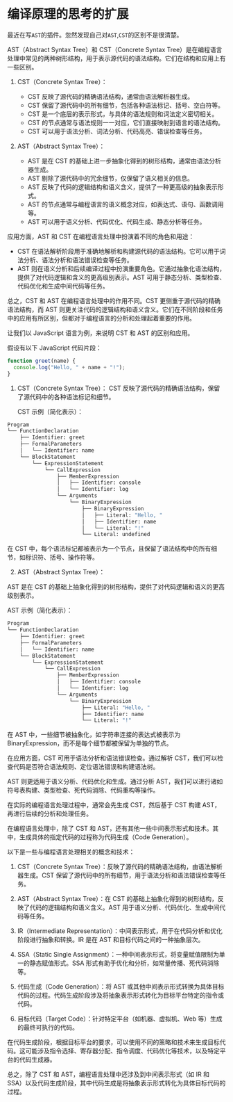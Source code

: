 # 编译原理的思考的扩展

最近在写`AST`的插件。忽然发现自己对`AST`,`CST`的区别不是很清楚。

AST（Abstract Syntax Tree）和 CST（Concrete Syntax Tree）是在编程语言处理中常见的两种树形结构，用于表示源代码的语法结构。它们在结构和应用上有一些区别。

1. CST（Concrete Syntax Tree）：

   - CST 反映了源代码的精确语法结构，通常由语法解析器生成。
   - CST 保留了源代码中的所有细节，包括各种语法标记、括号、空白符等。
   - CST 是一个底层的表示形式，与具体的语法规则和词法定义密切相关。
   - CST 的节点通常与语法规则一一对应，它们直接映射到语言的语法结构。
   - CST 可以用于语法分析、词法分析、代码高亮、错误检查等任务。

2. AST（Abstract Syntax Tree）：
   - AST 是在 CST 的基础上进一步抽象化得到的树形结构，通常由语法分析器生成。
   - AST 剔除了源代码中的冗余细节，仅保留了语义相关的信息。
   - AST 反映了代码的逻辑结构和语义含义，提供了一种更高级的抽象表示形式。
   - AST 的节点通常与编程语言的语义概念对应，如表达式、语句、函数调用等。
   - AST 可以用于语义分析、代码优化、代码生成、静态分析等任务。

应用方面，AST 和 CST 在编程语言处理中扮演着不同的角色和用途：

- CST 在语法解析阶段用于准确地解析和构建源代码的语法结构。它可以用于词法分析、语法分析和语法错误检查等任务。
- AST 则在语义分析和后续编译过程中扮演重要角色。它通过抽象化语法结构，提供了对代码逻辑和含义的更高级别表示。AST 可用于静态分析、类型检查、代码优化和生成中间代码等任务。

总之，CST 和 AST 在编程语言处理中的作用不同。CST 更侧重于源代码的精确语法结构，而 AST 则更关注代码的逻辑结构和语义含义。它们在不同阶段和任务中的应用有所区别，但都对于编程语言的分析和处理起着重要的作用。

让我们以 JavaScript 语言为例，来说明 CST 和 AST 的区别和应用。

假设有以下 JavaScript 代码片段：

```javascript
function greet(name) {
  console.log("Hello, " + name + "!");
}
```

1. CST（Concrete Syntax Tree）：
   CST 反映了源代码的精确语法结构，保留了源代码中的各种语法标记和细节。

   CST 示例（简化表示）：

```bash
Program
└── FunctionDeclaration
    ├── Identifier: greet
    ├── FormalParameters
    │   └── Identifier: name
    └── BlockStatement
        └── ExpressionStatement
            └── CallExpression
                ├── MemberExpression
                │   ├── Identifier: console
                │   └── Identifier: log
                └── Arguments
                    └── BinaryExpression
                        ├── BinaryExpression
                        │   ├── Literal: "Hello, "
                        │   ├── Identifier: name
                        │   └── Literal: "!"
                        └── Literal: undefined
```

在 CST 中，每个语法标记都被表示为一个节点，且保留了语法结构中的所有细节，如标识符、括号、操作符等。

2. AST（Abstract Syntax Tree）：

AST 是在 CST 的基础上抽象化得到的树形结构，提供了对代码逻辑和语义的更高级别表示。

AST 示例（简化表示）：

```bash
Program
└── FunctionDeclaration
    ├── Identifier: greet
    ├── FormalParameters
    │   └── Identifier: name
    └── BlockStatement
        └── ExpressionStatement
            └── CallExpression
                ├── MemberExpression
                │   ├── Identifier: console
                │   └── Identifier: log
                └── Arguments
                    └── BinaryExpression
                        ├── Literal: "Hello, "
                        ├── Identifier: name
                        └── Literal: "!"
```

在 AST 中，一些细节被抽象化，如字符串连接的表达式被表示为 BinaryExpression，而不是每个细节都被保留为单独的节点。

在应用方面，CST 可用于语法分析和语法错误检查。通过解析 CST，我们可以检查代码是否符合语法规则、定位语法错误和构建语法树。

AST 则更适用于语义分析、代码优化和生成。通过分析 AST，我们可以进行诸如符号表构建、类型检查、死代码消除、代码重构等操作。

在实际的编程语言处理过程中，通常会先生成 CST，然后基于 CST 构建 AST，再进行后续的分析和处理任务。

在编程语言处理中，除了 CST 和 AST，还有其他一些中间表示形式和技术。其中，生成具体的指定代码的过程称为代码生成（Code Generation）。

以下是一些与编程语言处理相关的概念和技术：

1. CST（Concrete Syntax Tree）：反映了源代码的精确语法结构，由语法解析器生成。CST 保留了源代码中的所有细节，用于语法分析和语法错误检查等任务。

2. AST（Abstract Syntax Tree）：在 CST 的基础上抽象化得到的树形结构，反映了代码的逻辑结构和语义含义。AST 用于语义分析、代码优化、生成中间代码等任务。

3. IR（Intermediate Representation）：中间表示形式，用于在代码分析和优化阶段进行抽象和转换。IR 是在 AST 和目标代码之间的一种抽象层次。

4. SSA（Static Single Assignment）：一种中间表示形式，将变量赋值限制为单一的静态赋值形式。SSA 形式有助于优化和分析，如常量传播、死代码消除等。

5. 代码生成（Code Generation）：将 AST 或其他中间表示形式转换为具体目标代码的过程。代码生成阶段涉及将抽象表示形式转化为目标平台特定的指令或代码。

6. 目标代码（Target Code）：针对特定平台（如机器、虚拟机、Web 等）生成的最终可执行的代码。

在代码生成阶段，根据目标平台的要求，可以使用不同的策略和技术来生成目标代码。这可能涉及指令选择、寄存器分配、指令调度、代码优化等技术，以及特定平台的代码生成器。

总之，除了 CST 和 AST，编程语言处理中还涉及到中间表示形式（如 IR 和 SSA）以及代码生成阶段，其中代码生成是将抽象表示形式转化为具体目标代码的过程。
